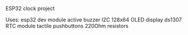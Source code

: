 ESP32 clock project

Uses:
esp32 dev module
active buzzer
I2C 128x64 OLED display
ds1307 RTC module
tactile pushbuttons
220Ohm resistors
